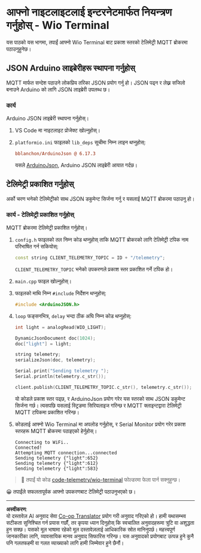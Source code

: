 <!--
CO_OP_TRANSLATOR_METADATA:
{
  "original_hash": "4bcc29fe2b65e56eada83d2476279227",
  "translation_date": "2025-08-27T12:30:30+00:00",
  "source_file": "1-getting-started/lessons/4-connect-internet/wio-terminal-telemetry.md",
  "language_code": "ne"
}
-->
# आफ्नो नाइटलाइटलाई इन्टरनेटमार्फत नियन्त्रण गर्नुहोस् - Wio Terminal

यस पाठको यस भागमा, तपाईं आफ्नो Wio Terminal बाट प्रकाश स्तरको टेलिमेट्री MQTT ब्रोकरमा पठाउनुहुनेछ।

## JSON Arduino लाइब्रेरीहरू स्थापना गर्नुहोस्

MQTT मार्फत सन्देश पठाउने लोकप्रिय तरिका JSON प्रयोग गर्नु हो। JSON पढ्न र लेख्न सजिलो बनाउने Arduino को लागि JSON लाइब्रेरी उपलब्ध छ।

### कार्य

Arduino JSON लाइब्रेरी स्थापना गर्नुहोस्।

1. VS Code मा नाइटलाइट प्रोजेक्ट खोल्नुहोस्।

1. `platformio.ini` फाइलको `lib_deps` सूचीमा निम्न लाइन थप्नुहोस्:

    ```ini
    bblanchon/ArduinoJson @ 6.17.3
    ```

    यसले [ArduinoJson](https://arduinojson.org), Arduino JSON लाइब्रेरी आयात गर्दछ।

## टेलिमेट्री प्रकाशित गर्नुहोस्

अर्को चरण भनेको टेलिमेट्रीको साथ JSON डकुमेन्ट सिर्जना गर्नु र यसलाई MQTT ब्रोकरमा पठाउनु हो।

### कार्य - टेलिमेट्री प्रकाशित गर्नुहोस्

MQTT ब्रोकरमा टेलिमेट्री प्रकाशित गर्नुहोस्।

1. `config.h` फाइलको तल निम्न कोड थप्नुहोस् ताकि MQTT ब्रोकरको लागि टेलिमेट्री टपिक नाम परिभाषित गर्न सकियोस्:

    ```cpp
    const string CLIENT_TELEMETRY_TOPIC = ID + "/telemetry";
    ```

    `CLIENT_TELEMETRY_TOPIC` भनेको उपकरणले प्रकाश स्तर प्रकाशित गर्ने टपिक हो।

1. `main.cpp` फाइल खोल्नुहोस्।

1. फाइलको माथि निम्न `#include` निर्देशन थप्नुहोस्:

    ```cpp
    #include <ArduinoJSON.h>
    ```

1. `loop` फङ्सनभित्र, `delay` भन्दा ठीक अघि निम्न कोड थप्नुहोस्:

    ```cpp
    int light = analogRead(WIO_LIGHT);

    DynamicJsonDocument doc(1024);
    doc["light"] = light;

    string telemetry;
    serializeJson(doc, telemetry);

    Serial.print("Sending telemetry ");
    Serial.println(telemetry.c_str());

    client.publish(CLIENT_TELEMETRY_TOPIC.c_str(), telemetry.c_str());
    ```

    यो कोडले प्रकाश स्तर पढ्छ, र ArduinoJson प्रयोग गरेर यस स्तरको साथ JSON डकुमेन्ट सिर्जना गर्छ। त्यसपछि यसलाई स्ट्रिङमा सिरियलाइज गरिन्छ र MQTT क्लाइन्टद्वारा टेलिमेट्री MQTT टपिकमा प्रकाशित गरिन्छ।

1. कोडलाई आफ्नो Wio Terminal मा अपलोड गर्नुहोस्, र Serial Monitor प्रयोग गरेर प्रकाश स्तरहरू MQTT ब्रोकरमा पठाइएको हेर्नुहोस्।

    ```output
    Connecting to WiFi..
    Connected!
    Attempting MQTT connection...connected
    Sending telemetry {"light":652}
    Sending telemetry {"light":612}
    Sending telemetry {"light":583}
    ```

> 💁 तपाईं यो कोड [code-telemetry/wio-terminal](../../../../../1-getting-started/lessons/4-connect-internet/code-telemetry/wio-terminal) फोल्डरमा फेला पार्न सक्नुहुन्छ।

😀 तपाईंले सफलतापूर्वक आफ्नो उपकरणबाट टेलिमेट्री पठाउनुभएको छ।

---

**अस्वीकरण**:  
यो दस्तावेज़ AI अनुवाद सेवा [Co-op Translator](https://github.com/Azure/co-op-translator) प्रयोग गरी अनुवाद गरिएको हो। हामी यथासम्भव सटीकता सुनिश्चित गर्न प्रयास गर्छौं, तर कृपया ध्यान दिनुहोस् कि स्वचालित अनुवादहरूमा त्रुटि वा अशुद्धता हुन सक्छ। यसको मूल भाषामा रहेको मूल दस्तावेज़लाई आधिकारिक स्रोत मानिनुपर्छ। महत्त्वपूर्ण जानकारीका लागि, व्यावसायिक मानव अनुवाद सिफारिस गरिन्छ। यस अनुवादको प्रयोगबाट उत्पन्न हुने कुनै पनि गलतफहमी वा गलत व्याख्याको लागि हामी जिम्मेवार हुने छैनौं।